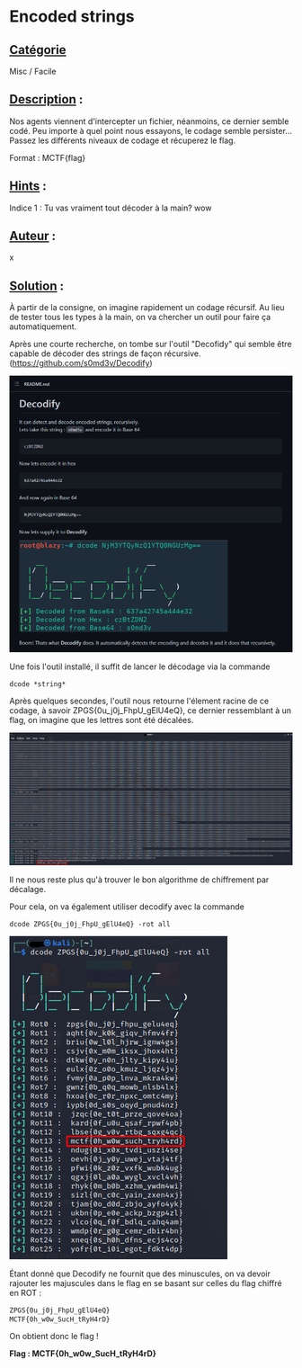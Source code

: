 # **Encoded strings**
## <u>**Catégorie**</u>

Misc / Facile

## <u>**Description**</u> :

Nos agents viennent d'intercepter un fichier, néanmoins, ce dernier semble codé. Peu importe à quel point nous essayons, le codage semble persister...  
Passez les différents niveaux de codage et récuperez le flag.  

Format : MCTF{flag}

## <u>**Hints**</u> :

Indice 1 : Tu vas vraiment tout décoder à la main? wow

## <u>**Auteur**</u> :

x

## <u>Solution</u> :

À partir de la consigne, on imagine rapidement un codage récursif. Au lieu de tester tous les types à la main, on va chercher un outil pour faire ça automatiquement.

Après une courte recherche, on tombe sur l'outil "Decofidy" qui semble être capable de décoder des strings de façon récursive. (https://github.com/s0md3v/Decodify)

![](./photos/github.png)

Une fois l'outil installé, il suffit de lancer le décodage via la commande

```
dcode *string*
```

Après quelques secondes, l'outil nous retourne l'élement racine de ce codage, à savoir ZPGS{0u_j0j_FhpU_gElU4eQ}, ce dernier ressemblant à un flag, on imagine que les lettres sont été décalées.

![](./photos/decodify.png)

Il ne nous reste plus qu'à trouver le bon algorithme de chiffrement par décalage.

Pour cela, on va également utiliser decodify avec la commande 

```
dcode ZPGS{0u_j0j_FhpU_gElU4eQ} -rot all
```

![](./photos/flag.png)

Étant donné que Decodify ne fournit que des minuscules, on va devoir rajouter les majuscules dans le flag en se basant sur celles du flag chiffré en ROT :
```
ZPGS{0u_j0j_FhpU_gElU4eQ}
MCTF{0h_w0w_SucH_tRyH4rD}
```

On obtient donc le flag !

**Flag : MCTF{0h_w0w_SucH_tRyH4rD}**
